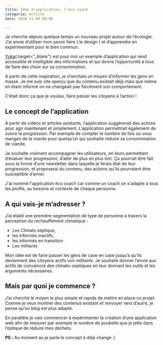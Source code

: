 ```yaml
---
title: Idée d'application, l'éco coach
categorie: Article
date: 2018-11-09 08:06

---
```

Je cherche depuis quelque temps un nouveau projet autour de l’écologie. J’ai envie d’utiliser mon savoir faire ( le design ) et d’apprendre en expérimentant pour le bien commun.

[Yuka](https://yuka.io/){:target="_blank"} est pour moi un exemple d’application qui rend accessible et intelligible des informations et qui donne l’opportunité à tous de faire des choix sur sa consommation.

A partir de cette inspiration, je cherchais un moyen d’informer les gens en masse. Je me suis vite aperçu que du contenu existait déjà mais que même en étant informé on ne changeait pas forcément son comportement.

C’était donc ça que je voulais, faire passer les citoyens à l’action !

## Le concept de l’application

À partir de vidéos et articles existants, l’application suggèrerait des actions pour agir maintenant et simplement. L’application permettrait également de suivre la progression. Par exemple de compter le nombre de fois où vous mangez de la viande pour quelqu’un qui souhaite réduire sa consommation de viande.

Je souhaite vraiment accompagner les utilisateurs, en leurs permettant d’évaluer leur progression, d’aller de plus en plus loin. Ça pourrait être fait sous la forme  d’une newsletter dans laquelle je ferais état de leur progression, et proposerai du contenu, des actions qu’ils pourraient être susceptible d’aimer.

J'ai nommé l'application éco coach car comme un coach on s'adapte à tous les profils, au besoins et contexte de chaque personne.

## A qui vais-je m’adresser ?

J’ai établi une première segmentation de type de personne à travers la perception du réchauffement climatique :

* Les Climato septique,
* les informés inactifs,
* les informés en transition
* Les militants

Mon idée est de faire passer les gens de case en case jusqu’à qu’ils deviennent des citoyens actifs voir militants. Je souhaite donner l’envie aux actifs de convaincre des climato-septiques en leur donnant les outils et les arguments nécessaires.

## Mais par quoi je commence ?

J’ai cherché le moyen le plus simple et rapide de mettre en place ce projet. Comme je veux montrer des contenus existant et renvoyer vers d’autre, je pense qu’un blog est plus adapté.

En parallèle je vais commencer à expérimenter la création d’une application web afin de mesurer par exemple le nombre de poubelle que je jette dans l’optique de réduire mes déchets.

**PS :** Au moment au je parle le concept à déjà changé :)